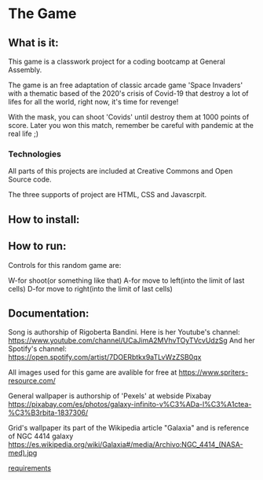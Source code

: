 # The Game

## What is it:

This game is a classwork project for a coding bootcamp at General Assembly.

The game is an free adaptation of classic arcade game 'Space Invaders' with a thematic based of the 2020's crisis of Covid-19 that destroy a lot of lifes for all the world, right now, it's time for revenge!

With the mask, you can shoot 'Covids' until destroy them at 1000 points of score. Later you won this match, remember be careful with pandemic at the real life ;)

### Technologies

All parts of this projects are included at Creative Commons and Open Source code.

The three supports of project are HTML, CSS and Javascrpit.

## How to install:

## How to run:

Controls for this random game are:

W-for shoot(or something like that)
A-for move to left(into the limit of last cells)
D-for move to right(into the limit of last cells)

## Documentation:

Song is authorship of Rigoberta Bandini.
Here is her Youtube's channel: https://www.youtube.com/channel/UCaJimA2MVhvTOyTVcvUdzSg
And her Spotify's channel: https://open.spotify.com/artist/7DOERbtkx9aTLvWzZSB0qx

All images used for this game are avalible for free at https://www.spriters-resource.com/

General wallpaper is authorship of 'Pexels' at webside Pixabay https://pixabay.com/es/photos/galaxy-infinito-v%C3%ADa-l%C3%A1ctea-%C3%B3rbita-1837306/

Grid's wallpaper its part of the Wikipedia article "Galaxia" and is reference of NGC 4414 galaxy https://es.wikipedia.org/wiki/Galaxia#/media/Archivo:NGC_4414_(NASA-med).jpg

[requirements](./docs/readme.md)
